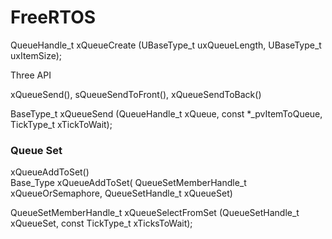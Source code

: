 # FreeRTOS

QueueHandle_t xQueueCreate (UBaseType_t uxQueueLength, UBaseType_t uxItemSize);

Three API

xQueueSend(), sQueueSendToFront(), xQueueSendToBack()

BaseType_t xQueueSend (QueueHandle_t xQueue, const *_pvItemToQueue, TickType_t xTickToWait);


<H3> Queue Set</H3>
xQueueAddToSet() <br>
Base_Type xQueueAddToSet( QueueSetMemberHandle_t xQueueOrSemaphore, QueueSetHandle_t xQueueSet) <br>

QueueSetMemberHandle_t xQueueSelectFromSet (QueueSetHandle_t xQueueSet, const TickType_t xTicksToWait); <br>


